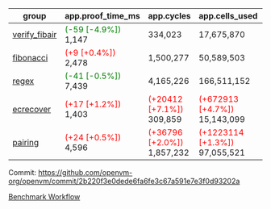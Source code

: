 | group | app.proof_time_ms | app.cycles | app.cells_used | leaf.proof_time_ms | leaf.cycles | leaf.cells_used |
| -- | -- | -- | -- | -- | -- | -- |
| [verify_fibair](https://github.com/openvm-org/openvm/blob/benchmark-results/benchmarks-pr/1646/verify_fibair-2b220f3e0dede6fa6fe3c67a591e7e3f0d93202a.md) |<span style='color: green'>(-59 [-4.9%])</span> 1,147 |  334,023 |  17,675,870 |- | - | - |
| [fibonacci](https://github.com/openvm-org/openvm/blob/benchmark-results/benchmarks-pr/1646/fibonacci-2b220f3e0dede6fa6fe3c67a591e7e3f0d93202a.md) |<span style='color: red'>(+9 [+0.4%])</span> 2,478 |  1,500,277 |  50,589,503 |- | - | - |
| [regex](https://github.com/openvm-org/openvm/blob/benchmark-results/benchmarks-pr/1646/regex-2b220f3e0dede6fa6fe3c67a591e7e3f0d93202a.md) |<span style='color: green'>(-41 [-0.5%])</span> 7,439 |  4,165,226 |  166,511,152 |- | - | - |
| [ecrecover](https://github.com/openvm-org/openvm/blob/benchmark-results/benchmarks-pr/1646/ecrecover-2b220f3e0dede6fa6fe3c67a591e7e3f0d93202a.md) |<span style='color: red'>(+17 [+1.2%])</span> 1,403 | <span style='color: red'>(+20412 [+7.1%])</span> 309,859 | <span style='color: red'>(+672913 [+4.7%])</span> 15,143,099 |- | - | - |
| [pairing](https://github.com/openvm-org/openvm/blob/benchmark-results/benchmarks-pr/1646/pairing-2b220f3e0dede6fa6fe3c67a591e7e3f0d93202a.md) |<span style='color: red'>(+24 [+0.5%])</span> 4,596 | <span style='color: red'>(+36796 [+2.0%])</span> 1,857,232 | <span style='color: red'>(+1223114 [+1.3%])</span> 97,055,521 |- | - | - |


Commit: https://github.com/openvm-org/openvm/commit/2b220f3e0dede6fa6fe3c67a591e7e3f0d93202a

[Benchmark Workflow](https://github.com/openvm-org/openvm/actions/runs/14986096402)
